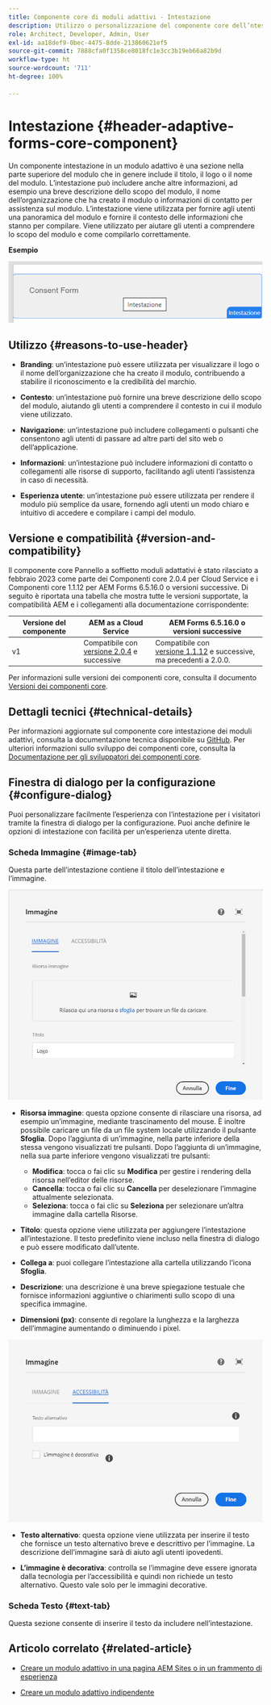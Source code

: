 ```yaml
---
title: Componente core di moduli adattivi - Intestazione
description: Utilizzo o personalizzazione del componente core dell’ntestazione dei moduli adattivi.
role: Architect, Developer, Admin, User
exl-id: aa18def9-0bec-4475-8dde-213860621ef5
source-git-commit: 7888cfa0f1358ce8018fc1e3cc3b19eb66a82b9d
workflow-type: ht
source-wordcount: '711'
ht-degree: 100%

---
```


# Intestazione {#header-adaptive-forms-core-component}

Un componente intestazione in un modulo adattivo è una sezione nella parte superiore del modulo che in genere include il titolo, il logo o il nome del modulo. L’intestazione può includere anche altre informazioni, ad esempio una breve descrizione dello scopo del modulo, il nome dell’organizzazione che ha creato il modulo o informazioni di contatto per assistenza sul modulo. L’intestazione viene utilizzata per fornire agli utenti una panoramica del modulo e fornire il contesto delle informazioni che stanno per compilare. Viene utilizzato per aiutare gli utenti a comprendere lo scopo del modulo e come compilarlo correttamente.

**Esempio**

![](/help/adaptive-forms/assets/header.png)

## Utilizzo {#reasons-to-use-header}

* **Branding**: un’intestazione può essere utilizzata per visualizzare il logo o il nome dell’organizzazione che ha creato il modulo, contribuendo a stabilire il riconoscimento e la credibilità del marchio.

* **Contesto**: un’intestazione può fornire una breve descrizione dello scopo del modulo, aiutando gli utenti a comprendere il contesto in cui il modulo viene utilizzato.

* **Navigazione**: un’intestazione può includere collegamenti o pulsanti che consentono agli utenti di passare ad altre parti del sito web o dell’applicazione.

* **Informazioni**: un’intestazione può includere informazioni di contatto o collegamenti alle risorse di supporto, facilitando agli utenti l’assistenza in caso di necessità.

* **Esperienza utente**: un’intestazione può essere utilizzata per rendere il modulo più semplice da usare, fornendo agli utenti un modo chiaro e intuitivo di accedere e compilare i campi del modulo.

## Versione e compatibilità {#version-and-compatibility}

Il componente core Pannello a soffietto moduli adattativi è stato rilasciato a febbraio 2023 come parte dei Componenti core 2.0.4 per Cloud Service e i Componenti core 1.1.12 per AEM Forms 6.5.16.0 o versioni successive. Di seguito è riportata una tabella che mostra tutte le versioni supportate, la compatibilità AEM e i collegamenti alla documentazione corrispondente:

| Versione del componente | AEM as a Cloud Service | AEM Forms 6.5.16.0 o versioni successive |
|---|---|---|
| v1 | Compatibile con<br>[versione 2.0.4](/help/adaptive-forms/version.md) e successive | Compatibile con <br>[versione 1.1.12](/help/adaptive-forms/version.md) e successive, ma precedenti a 2.0.0. |

Per informazioni sulle versioni dei componenti core, consulta il documento [Versioni dei componenti core](/help/adaptive-forms/version.md).


<!-- ## Sample Component Output {#sample-component-output}

To experience the Accordion Component as well as see examples of its configuration options as well as HTML and JSON output, visit the [Component Library](https://adobe.com/go/aem_cmp_library_accordion). -->


## Dettagli tecnici {#technical-details}

Per informazioni aggiornate sul componente core intestazione dei moduli adattivi, consulta la documentazione tecnica disponibile su [GitHub](https://github.com/adobe/aem-core-forms-components/tree/master/ui.af.apps/src/main/content/jcr_root/apps/core/fd/components/form/pageheader/v1/pageheader). Per ulteriori informazioni sullo sviluppo dei componenti core, consulta la [Documentazione per gli sviluppatori dei componenti core](/help/developing/overview.md).

## Finestra di dialogo per la configurazione {#configure-dialog}

Puoi personalizzare facilmente l’esperienza con l’intestazione per i visitatori tramite la finestra di dialogo per la configurazione. Puoi anche definire le opzioni di intestazione con facilità per un’esperienza utente diretta.

### Scheda Immagine {#image-tab}

Questa parte dell’intestazione contiene il titolo dell’intestazione e l’immagine.

![Scheda Immagine](/help/adaptive-forms/assets/header_image.png)

* **Risorsa immagine**: questa opzione consente di rilasciare una risorsa, ad esempio un’immagine, mediante trascinamento del mouse. È inoltre possibile caricare un file da un file system locale utilizzando il pulsante **Sfoglia**. Dopo l’aggiunta di un’immagine, nella parte inferiore della stessa vengono visualizzati tre pulsanti. Dopo l’aggiunta di un’immagine, nella sua parte inferiore vengono visualizzati tre pulsanti:
   * **Modifica**: tocca o fai clic su **Modifica** per gestire i rendering della risorsa nell’editor delle risorse.
   * **Cancella**: tocca o fai clic su **Cancella** per deselezionare l’immagine attualmente selezionata.
   * **Seleziona**: tocca o fai clic su **Seleziona** per selezionare un’altra immagine dalla cartella Risorse.

* **Titolo**: questa opzione viene utilizzata per aggiungere l’intestazione all’intestazione. Il testo predefinito viene incluso nella finestra di dialogo e può essere modificato dall’utente.
* **Collega a**: puoi collegare l’intestazione alla cartella utilizzando l’icona **Sfoglia**.
* **Descrizione**: una descrizione è una breve spiegazione testuale che fornisce informazioni aggiuntive o chiarimenti sullo scopo di una specifica immagine.
* **Dimensioni (px)**: consente di regolare la lunghezza e la larghezza dell’immagine aumentando o diminuendo i pixel.

![Scheda Accessibilità](/help/adaptive-forms/assets/header_accessibility.png)

* **Testo alternativo**: questa opzione viene utilizzata per inserire il testo che fornisce un testo alternativo breve e descrittivo per l’immagine. La descrizione dell’immagine sarà di aiuto agli utenti ipovedenti.

* **L’immagine è decorativa**: controlla se l’immagine deve essere ignorata dalla tecnologia per l’accessibilità e quindi non richiede un testo alternativo. Questo vale solo per le immagini decorative.

### Scheda Testo {#text-tab}

Questa sezione consente di inserire il testo da includere nell’intestazione.

## Articolo correlato {#related-article}

* [Creare un modulo adattivo in una pagina AEM Sites o in un frammento di esperienza](https://experienceleague.adobe.com/docs/experience-manager-cloud-service/content/forms/adaptive-forms-authoring/create-or-add-an-adaptive-form-to-aem-sites-page.html?lang=it)

* [Creare un modulo adattivo indipendente](https://experienceleague.adobe.com/docs/experience-manager-cloud-service/content/forms/adaptive-forms-authoring/authoring-adaptive-forms-core-components/create-an-adaptive-form-on-forms-cs/creating-adaptive-form-core-components.html?lang=it)
